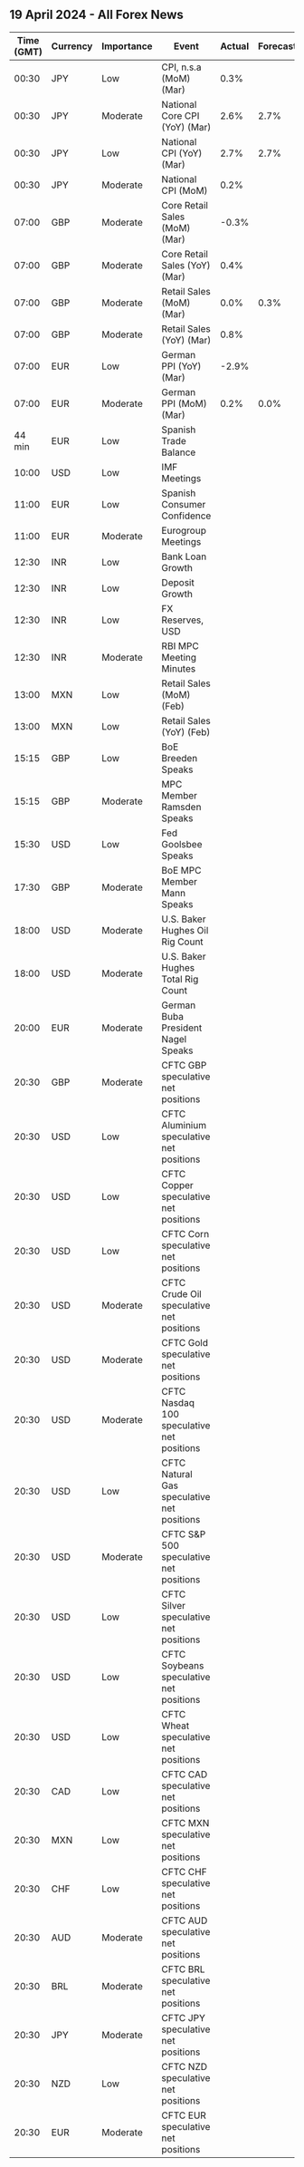 ## 19 April 2024 - All Forex News

| Time (GMT) | Currency | Importance | Event | Actual | Forecast | Previous |
|------|----------|------------|-------|--------|----------|----------|
| 00:30 | JPY | Low | CPI, n.s.a (MoM) (Mar) | 0.3% |  | 0.0% |
| 00:30 | JPY | Moderate | National Core CPI (YoY) (Mar) | 2.6% | 2.7% | 2.8% |
| 00:30 | JPY | Low | National CPI (YoY) (Mar) | 2.7% | 2.7% | 2.8% |
| 00:30 | JPY | Moderate | National CPI (MoM) | 0.2% |  | 0.0% |
| 07:00 | GBP | Moderate | Core Retail Sales (MoM) (Mar) | -0.3% |  | 0.3% |
| 07:00 | GBP | Moderate | Core Retail Sales (YoY) (Mar) | 0.4% |  | -0.4% |
| 07:00 | GBP | Moderate | Retail Sales (MoM) (Mar) | 0.0% | 0.3% | 0.1% |
| 07:00 | GBP | Moderate | Retail Sales (YoY) (Mar) | 0.8% |  | -0.3% |
| 07:00 | EUR | Low | German PPI (YoY) (Mar) | -2.9% |  | -4.1% |
| 07:00 | EUR | Moderate | German PPI (MoM) (Mar) | 0.2% | 0.0% | -0.4% |
| 44 min | EUR | Low | Spanish Trade Balance |  |  | -3.70B |
| 10:00 | USD | Low | IMF Meetings |  |  |  |
| 11:00 | EUR | Low | Spanish Consumer Confidence |  |  | 78.5 |
| 11:00 | EUR | Moderate | Eurogroup Meetings |  |  |  |
| 12:30 | INR | Low | Bank Loan Growth |  |  | 20.2% |
| 12:30 | INR | Low | Deposit Growth |  |  | 13.5% |
| 12:30 | INR | Low | FX Reserves, USD |  |  | 648.56B |
| 12:30 | INR | Moderate | RBI MPC Meeting Minutes |  |  |  |
| 13:00 | MXN | Low | Retail Sales (MoM) (Feb) |  |  | -0.6% |
| 13:00 | MXN | Low | Retail Sales (YoY) (Feb) |  |  | -0.8% |
| 15:15 | GBP | Low | BoE Breeden Speaks |  |  |  |
| 15:15 | GBP | Moderate | MPC Member Ramsden Speaks |  |  |  |
| 15:30 | USD | Low | Fed Goolsbee Speaks |  |  |  |
| 17:30 | GBP | Moderate | BoE MPC Member Mann Speaks |  |  |  |
| 18:00 | USD | Moderate | U.S. Baker Hughes Oil Rig Count |  |  | 506 |
| 18:00 | USD | Moderate | U.S. Baker Hughes Total Rig Count |  |  | 617 |
| 20:00 | EUR | Moderate | German Buba President Nagel Speaks |  |  |  |
| 20:30 | GBP | Moderate | CFTC GBP speculative net positions |  |  | 28.3K |
| 20:30 | USD | Low | CFTC Aluminium speculative net positions |  |  | 2.6K |
| 20:30 | USD | Low | CFTC Copper speculative net positions |  |  | 42.7K |
| 20:30 | USD | Low | CFTC Corn speculative net positions |  |  | -190.2K |
| 20:30 | USD | Moderate | CFTC Crude Oil speculative net positions |  |  | 297.1K |
| 20:30 | USD | Moderate | CFTC Gold speculative net positions |  |  | 202.4K |
| 20:30 | USD | Moderate | CFTC Nasdaq 100 speculative net positions |  |  | 7.5K |
| 20:30 | USD | Low | CFTC Natural Gas speculative net positions |  |  | -127.9K |
| 20:30 | USD | Moderate | CFTC S&P 500 speculative net positions |  |  | -62.9K |
| 20:30 | USD | Low | CFTC Silver speculative net positions |  |  | 53.2K |
| 20:30 | USD | Low | CFTC Soybeans speculative net positions |  |  | -158.5K |
| 20:30 | USD | Low | CFTC Wheat speculative net positions |  |  | -52.4K |
| 20:30 | CAD | Low | CFTC CAD speculative net positions |  |  | -53.4K |
| 20:30 | MXN | Low | CFTC MXN speculative net positions |  |  | 139.7K |
| 20:30 | CHF | Low | CFTC CHF speculative net positions |  |  | -31.8K |
| 20:30 | AUD | Moderate | CFTC AUD speculative net positions |  |  | -92.3K |
| 20:30 | BRL | Moderate | CFTC BRL speculative net positions |  |  | -2.6K |
| 20:30 | JPY | Moderate | CFTC JPY speculative net positions |  |  | -162.2K |
| 20:30 | NZD | Low | CFTC NZD speculative net positions |  |  | -13.5K |
| 20:30 | EUR | Moderate | CFTC EUR speculative net positions |  |  | 32.7K |
